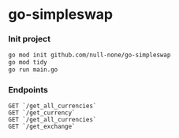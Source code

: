 # go-simpleswap


### Init project

```bash
go mod init github.com/null-none/go-simpleswap
go mod tidy
go run main.go
```

### Endpoints

```
GET `/get_all_currencies`
GET `/get_currency`
GET `/get_all_currencies`
GET `/get_exchange`
```

